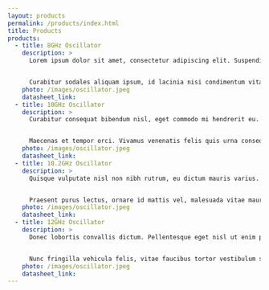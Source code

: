 ```yaml
---
layout: products
permalink: /products/index.html
title: Products
products:
  - title: 8GHz Oscillator
    description: >
      Lorem ipsum dolor sit amet, consectetur adipiscing elit. Suspendisse ut ligula sed magna condimentum porta. Ut gravida dui sed interdum rutrum. Nulla quis nisl lectus. Morbi fringilla non neque non dignissim. Maecenas massa mauris, pretium malesuada augue vel, rutrum hendrerit sapien. Sed viverra ex at est feugiat aliquam.


      Curabitur sodales aliquam ipsum, id lacinia nisi condimentum vitae. Donec condimentum purus magna, sed mollis ex malesuada et. Nulla facilisi. Phasellus laoreet odio eget pretium consequat.
    photo: /images/oscillator.jpeg
    datasheet_link:
  - title: 10GHz Oscillator
    description: >
      Curabitur consequat bibendum nisl, eget commodo mi hendrerit eu. Aenean et libero sed libero porta ultrices non eu leo. Vivamus in nulla rutrum, tempus turpis id, congue libero. Fusce eleifend neque leo, pharetra imperdiet massa vestibulum vel. Donec ornare pharetra nisi, eu luctus nunc porta ultricies. In vulputate leo eu massa iaculis, vel aliquam ex condimentum.


      Maecenas et tempor orci. Vivamus venenatis felis quis urna consequat, sed sollicitudin lorem aliquam. Praesent fermentum neque ipsum, in iaculis massa vulputate eu. Praesent id fringilla urna.
    photo: /images/oscillator.jpeg
    datasheet_link:
  - title: 10.2GHz Oscillator
    description: >
      Quisque vulputate nisl non nibh rutrum, eu dictum mauris varius. Morbi a molestie urna, quis ultrices orci. Etiam maximus tellus in metus bibendum mollis. Etiam consectetur, turpis nec pretium lobortis, lorem lacus consectetur nisi, ut ornare purus turpis at turpis. Ut eu urna mi. Quisque ut mauris odio. Donec nec vehicula lorem.


      Praesent purus lectus, ornare id mattis vel, malesuada vitae mauris. Nullam ut eros et diam feugiat cursus ac id purus.
    photo: /images/oscillator.jpeg
    datasheet_link:
  - title: 12GHz Oscillator
    description: >
      Donec lobortis convallis dictum. Pellentesque eget nisl ut enim porta finibus quis nec elit. Integer volutpat, leo vestibulum interdum dignissim, justo nunc eleifend lorem, vitae pretium libero magna eu tortor. Morbi vitae tincidunt tortor. Duis mattis turpis non erat dignissim tincidunt.


      Nunc fringilla vehicula felis, vitae faucibus tortor vestibulum sit amet. Donec tristique pharetra turpis, id malesuada risus efficitur a.
    photo: /images/oscillator.jpeg
    datasheet_link:
---
```

